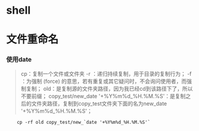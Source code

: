 # shell


# 文件重命名
### 使用date
> cp：复制一个文件或文件夹
	-r ：递归持续复制，用于目录的复制行为；
	-f ：为强制 (force) 的意思，若有重复或其它疑问时，不会询问使用者，而强制复制；
	old：是复制源的文件夹路径，因为我已经cd到该路径下了，所以不要前缀；
	copy_test/new_date '+%Y%m%d_%H.%M.%S'：是复制之后的文件夹路径，复制到copy_test文件夹下面的名为new_date '+%Y%m%d_%H.%M.%S'；
```
	cp -rf old copy_test/new_`date '+%Y%m%d_%H.%M.%S'`
```
